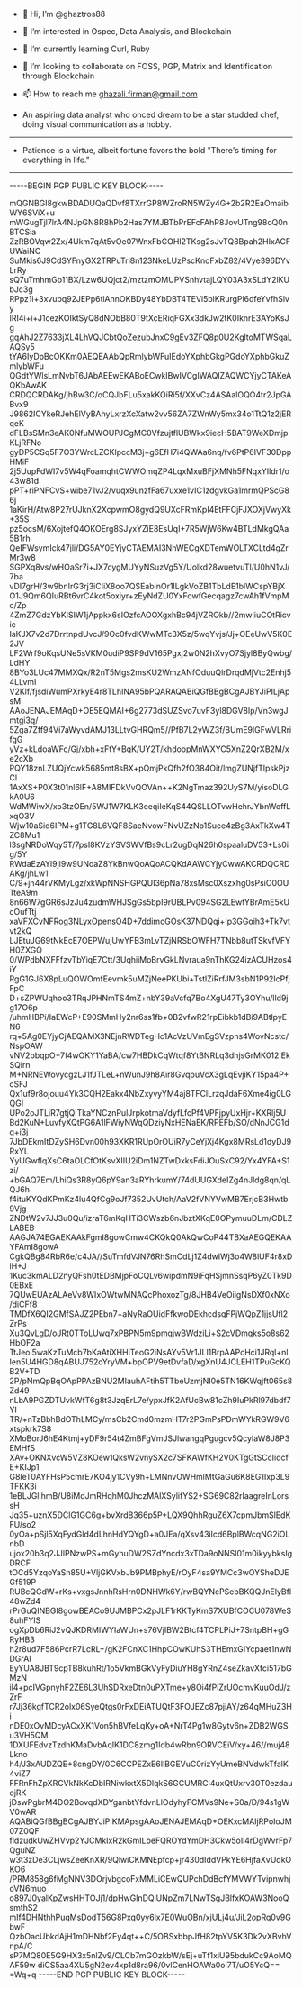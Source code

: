 - 👋 Hi, I’m @ghaztros88
- 👀 I’m interested in Ospec, Data Analysis, and Blockchain
- 🌱 I’m currently learning Curl, Ruby
- 💞️ I’m looking to collaborate on FOSS, PGP, Matrix and Identification through Blockchain
- 📫 How to reach me ghazali.firman@gmail.com

- An aspiring data analyst who onced dream to be a star studded chef, doing visual communication as a hobby.

------

- Patience is a virtue, albeit fortune favors the bold
"There's timing for everything in life."

------

-----BEGIN PGP PUBLIC KEY BLOCK-----

mQGNBGI8gkwBDADUQaQDvf8TXrrGP8WZroRN5WZy4G+2b2R2EaOmaibWY6SViX+u
mWGugTjl7lrA4NJpGN8R8hPb2Has7YMJBTbPrEFcFAhP8JovUTng98oQ0nBTCSia
ZzRBOVqw2Zx/4Ukm7qAt5vOe07WnxFbCOHI2TKsg2sJvTQ8Bpah2HIxACFUWaiNC
SuMkis6J9CdSYFnyGX2TRPuTri8n123NkeLUzPscKnoFxbZ82/4Vye396DYvLrRy
sQ7uTmhmGb11BX/Lzw6UQjct2/mztzmOMUPVSnhvtajLQY03A3xSLdY2lKUbJc3g
RPpz1i+3xvubq92JEPp6tlAnnOKBDy48YbDBT4TEVi5blKRurgPl6dfeYvfhSlvy
IRI4i+i+J1cezKOIktSyQ8dNObB80T9tXcERiqFGXx3dkJw2tK0IknrE3AYoKsJg
gqAhJ2Z7633jXL4LhVQJCbtQoZezubJnxC9gEv3ZFQ8p0U2KgltoMTWSqaLAQSy5
tYA6IyDpBcOKKm0AEQEAAbQpRmlybWFuIEdoYXphbGkgPGdoYXphbGkuZmlybWFu
QGdtYWlsLmNvbT6JAbAEEwEKABoECwkIBwIVCgIWAQIZAQWCYjyCTAKeAQKbAwAK
CRDQCRDAKg/jhBw3C/oCQJbFLu5xakKOiRi5f/XXvCz4ASAalOQO4tr2JpGABvx9
J9862ICYkeRJehElVyBAhyLxrzXcXatw2vv56ZA7ZWnWy5mx34o1TtQ1z2jERqeK
dFLBsSMn3eAK0NfuMWOUPJCgMC0VfzujtflUBWkx9iecH5BAT9WeXDmjpKLjRFNo
gyDP5CSq5F7O3YWrcLZCKlpccM3j+g6EfH7i4QWAa6nq/fv6PtP6IVF30DppHMiF
2j5UupFdWI7v5W4qFoamqhtCWWOmqZP4LqxMxuBFjXMNh5FNqxYIldr1/o43w81d
pPT+riPNFCvS+wibe71vJ2/vuqx9unzfFa67uxxe1vIC1zdgvkGa1mrmQPScG86j
1aKirH/Atw8P27rUJknX2XcpwmO8gydQ9UXcFRmKpI4EtFFCjFJXOXjVwyXk+35S
pz5ocsM/6XojtefQ4OKOErg8SJyxYZiE8EsUqI+7R5WjW6Kw4BTLdMkgQAa5B1rh
QeIFWsymIck47jli/DG5AY0EYjyCTAEMAI3NhWECgXDTemWOLTXCLtd4gZrMr3w8
SGPXq8vs/wHOaSr7i+JX7cygMUYyNSuzVg5Y/Uolkd28wuetvuTl/U0hN1vJ/7ba
vDI7grH/3w9bnIrG3rj3iCIiX8oo7QSEablnOr1ILgkVoZB1TbLdE1blWCspYBjX
O1J9Qm6QIuRBt6vrC4kot5oxiyr+zEyNdZU0YxFowfGecqagz7cwAh1fVmpMc/Zp
4ZmZ7GdzYbKISIW1jAppkx6sIOzfcAOOXgxhBc94jVZROkb//2mwIiuCOtRicvic
IaKJX7v2d7DrrtnpdUvcJ/9Oc0fvdKWwMTc3X5z/5wqYvjs/Jj+OEeUwV5K0E2JV
LF2Wrf9oKqsUNe5sVKM0udiP9SP9dV165Pgxj2w0N2hXvyO7Sjyl8ByQwbg/LdHY
8BYo3LUc47MMXQx/R2nT5Mgs2msKU2WmzANfOduuQlrDrqdMjVtc2Enhj54LLvmI
V2Klf/fjsdiWumPXrkyE4r8TLhINA95bPQARAQABiQGfBBgBCgAJBYJiPILjApsM
AAoJENAJEMAqD+OE5EQMAI+6g2773dSUZSvo7uvF3yl8DGV8lp/Vn3wgJmtgi3q/
5Zga7Zff94Vi7aWyvdAMJ13LLtvGHRQm5//PfB7L2yWZ3f/BUmE9lGFwVLRrifgG
yVz+kLdoaWFc/Gj/xbh+xFtY+BqK/UY2T/khdoopMnWXYC5XnZ2QrXB2M/xe2cXb
PQY18znLZUQjYcwk5685mt8sBX+pQmjPkQfh2fO384Oit/lmgZUNjfTlpskPjzCl
1AxXS+P0X3t01nl6lF+A8MIFDkVvQOVAn++K2NgTmaz392UyS7M/yisoDLGkA0U6
WdMWiwX/xo3tzOEn/5WJ1W7KLK3eeqiIeKqS44QSLLOTvwHehrJYbnWoffLxqO3V
Wjw10aSid6IPM+g1TG8L6VQF8SaeNvowFNvUZzNp1Suce4zBg3AxTkXw4TZC8Mu1
l3sgNRDoWqy5T/7psI8KVzYSVSWVfBs9cLr2ugDqN26h0spaaluDV53+Ls0ig/5Y
RWdaEzAYl9ji9w9UNoaZ8YkBnwQoAQoACQKdAAWCYjyCwwAKCRDQCRDAKg/jhLw1
C/9+jn44rVKMyLgz/xkWpNNSHGPQUI36pNa78xsMsc0Xszxhg0sPsiO0OUTteA9m
8n66W7gGR6sJzJu4zudmWHJSgGs5bpI9rUBLPv094SG2LEwtYBrAmE5kUcOufTtj
xaVFXCvNFRog3NLyxOpensO4D+7ddimoGOsK37NDQqi+Ip3GGoih3+Tk7vtvt2kQ
LJEtuJG69tNkEcE7OEPWujUwYFB3mLvTZjNRSbOWFH7TNbb8utTSkvfVFYH0ZXGQ
0/WPdbNXFFfzvTbYiqE7Ctt/3UqhiiMoBrvGkLNvraua9nThKG24izACUHzos4iY
RgG1GJ6X8pLuQOWOmfEevmk5uMZjNeePKUbi+TstlZiRrfJM3sbN1P92IcPfjFpC
D+sZPWUqhoo3TRqJPHNmTS4mZ+nbY39aVcfq7Bo4XgU47Ty3OYhu/lld9jg17O6p
/uhmHBPi/IaEWcP+E90SMmHy2nr6ss1fb+0B2vfwR21rpEibkb1dBi9ABtlpyEN6
rq+5Ag0EYjyCjAEQAMX3NEjnRWDTegHc1AcVzUVmEgSVzpns4WovNcstc/NspOAW
vNV2bbqpO+7f4wOKY1YaBA/cw7HBDkCqWtqf8YtBNRLq3dhjsGrMK012IEkSQirn
M+NRNEWovycgzLJ1fJTLeL+nWunJ9h8Air8GvqpuVcX3gLqEvjiKY15pa4P+cSFJ
Qx1uf9r8ojouu4Yk3CQH2Eakx4NbZxyvyYM4aj8TFClLrzqJdaF6Xme4ig0LGQGI
UPo2oJTLiR7gtjQITkaYNCznPulJrpkotmaVdyfLfcPf4VPFjpyUxHjr+KXRlj5U
Bd2KuN+LuvfyXQtPG6A1lFWiyNWqQDziyNxHENaEK/RPEFb/SO/dNnJCG1dq+i3j
7JbDEkmItDZySH6Dvn00h93XKR1RUpOrOUiR7yCeYjXj4Kgx8MRsLd1dyDJ9RxYL
YyUGwflqXsC6taOLCfOtKsvXIIU2iDm1NZTwDxksFdiJOuSxC92/Yx4YFA+S1zi/
+bGAQ7Em/LhiQs3R8yQ6pY9an3aRYhrkumY/74dUUGXdeIZg4nJldg8qn/qLQJ6h
f4ituKYQdKPmKz4lu4QfCg9oJf7352UvUtch/AaV2fVNYVwMB7ErjcB3Hwtb9Vjg
ZNDtW2v7JJ3u0Qu/izraT6mKqHTi3CWszb6nJbztXKqE0OPymuuDLm/CDLZLABEB
AAGJA74EGAEKAAkFgmI8gowCmw4CKQkQ0AkQwCoP44TBXaAEGQEKAAYFAmI8gowA
CgkQBg84RbR6e/c4JA//SuTmfdVJN76RhSmCdLj1Z4dwlWj3o4W8lUF4r8xDlH+J
1Kuc3kmALD2nyQFsh0tEDBMjpFoCQLv6wipdmN9iFqHSjmnSsqP6yZ0Tk9D0EBxE
7QUwEUAzALAeVv8WIxOWtwMNAQcPhoxozTg/8JHB4VeOiigNsDXf0xNXo/diCFf8
TMDfX6QI2GMfSAJZ2PEbn7+aNyRaOUidFfkwoDEkhcdsqFPjWQpZ1jjsUfl2ZrPs
Xu3QvLgD/oJRt0TToLUwq7xPBPN5m9pmqjwBWdziLi+S2cVDmqks5o8s62HbOF2a
TtJeol5waKzTuMcb7bKaAtiXHHiTeoG2iNsAYv5Vr1JLl1BrpAAPcHci1JRql+nl
Ien5U4HGD8qABUJ752oYryVM+bpOPV9etDvfaD/xgXnU4JCLEH1TPuGcKQB2V+TD
2P/pNmQpBqOApPPAzBNU2MIauhAFtih5TTbeUzmjNI0e5TN16KWqjft065s8Zd49
nLbA9PGZDTUvkWfT6g8t3JzqErL7e/ypxJfK2AfUcBw81cZh9IuPkRl97dbdf7YI
TR/+nTzBbhBdOThLMCy/msCb2Cmd0mzmHT7r2PGmPsPDmWYkRGW9V6xtspkrk7S8
XMoBorJ6hE4Ktmj+yDF9r54t4ZmBFgVmJSJlwangqPgugcv5QcyIaW8J8P3EMHfS
XAv+OKNXvcW5VZ8KOew1QksW2vnySX2c7SFKAWfKH2V0KTgGtSCcIidcfE+KIJp1
G8leT0AYFHsP5cmrE7KO4jy1CVy9h+LMNnvOWHmlMtGaGu6K8EG1Ixp3L9TFKK3i
1eBLJGllhmB/U8iMdJmRHqhM0JhczMAlXSylifYS2+SG69C82rIaagreInLorssH
Jq35+uznX5DClG1GC6g+bvXrdB366p5P+LQX9QhhRguZ6X7cpmJbmSlEdKFU/so2
0yOa+pSjl5XqFydGld4dLhnHdYQYgD+a0JEa/qXsv43iIcd6BplBWcqNG2iOLnbD
ujox20b3q2JJlPNzwPS+mGyhuDW2SZdYncdx3xTDa9oNNSl01m0ikyybksIgDRCF
tOCd5YzqoYaSn85U+VljGKVxbJb9PMBphyE/rOyF4sa9YMCc3wOYSheDJEGf519P
RUBcQGdW+rKs+vxgsJnnhRsHrn0DNHWk6Y/rwBQYNcPSebBKQQJnElyBfl48wZd4
rPrGuQINBGI8gowBEACo9UJMBPCx2pJLF1rKKTyKmS7XUBfCOCU078WeS8uhFYlS
ogXpDb6RiJ2vQJKDRMIWYIaWUn+s76VjIBW2Btcf4TCPLPiJ+7SntpBH+gGRyHB3
h2r8ud7F586PcrR7LcRL+/gK2FCnXC1HhpCOwKUhS3THEmxGIYcpaet1nwNDGrAl
EyYUA8JBT9cpTB8kuhRt/1o5VkmBGkVyFyDiuYH8gYRnZ4seZkavXfci517bGMzN
il4+pcIVGpnyhF2ZE6L3UhSDRxeDtn0uPXTme+y8Oi4fPlZrUOcmvKuuOdJ/zZrF
r7Jj36kgfTCR2olx06SyeQtgs0rFxDEiATUQtF3FOJEZc87pjiAY/z64qMHuZ3Hi
nDE0xOvMDcyACxXK1Von5hBVfeLqKy+oA+NrT4Pg1w8Gytv6n+ZDB2WGSu3VH5QM
1DXUFEdvzTzdhKMaDvbAqIK1DC8zmg1Idb4wRbn9ORVCEiV/xy+46//muj48Lkno
h4/J3xAUDZQE+8cngDY/0C6CCPEZxE6IlBGEVuC0rizYyUmeBNVdwkTfalK4viZ7
FFRnFhZpXRCVkNkKcDbIRNiwkxtX5DlqkS6GCUMRCl4uxQtUxrv30T0ezdauojRK
jDswPgbrM4DO2BovqdXDYganbtYfdvnLlOdyhyFCMVs9Ne+S0a/D/94s1gWV0wAR
AQABiQGfBBgBCgAJBYJiPIKMApsgAAoJENAJEMAqD+OEKxcMAIjRPoIoJM07Z0QF
fldzudkUwZHVvp2YJCMkIxR2kGmILbeFQROYdYmDH3Ckw5oIl4rDgWvrFp7QguNZ
w3t3zDe3CLjwsZeeKnXR/9QlwiCKMNEpfcp+jr430dIddVPkYE6HjfaXvUdkOKO6
/PRM858g6fMgNNV3DOrjvbgcoFxMMLiCEwQUPchDdBcfYMVWYTvipnwhjoVN6muo
o897J0yalKpZwsHHTOJj1/dpHwGlnDQiUNpZm7LNwTSgJBlfxKOAW3NooQsmthS2
mIf4DHNthhPuqMsDodT56G8Pxq0yy6lx7E0WuOBn/xjULj4u/JiL2opRq0v9GbwF
QzbOacUbkdAjH1mDHNbf2Ey4qt++C/5OBSxbbpJfH82tpYV5K3Dk2vXBvhVnpA/C
sP7MQ80E5G9HX3x5nlZv9/CLCb7mGOzkbW/sEj+uTf1xiU95bdukCc9AoMQAF59w
diCS5aa4XU5gN2ev4xp1d8ra96/0vlCenHOAWa0ol7T/uO5YcQ==
=Wq+q
-----END PGP PUBLIC KEY BLOCK-----



<!---
ghaztros88/ghaztros88 is a ✨ special ✨ repository because its `README.md` (this file) appears on your GitHub profile.
You can click the Preview link to take a look at your changes.
--->
